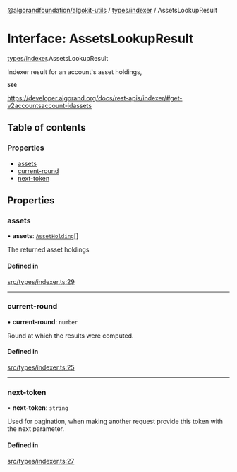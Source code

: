 [@algorandfoundation/algokit-utils](../README.md) / [types/indexer](../modules/types_indexer.md) / AssetsLookupResult

# Interface: AssetsLookupResult

[types/indexer](../modules/types_indexer.md).AssetsLookupResult

Indexer result for an account's asset holdings,

**`See`**

https://developer.algorand.org/docs/rest-apis/indexer/#get-v2accountsaccount-idassets

## Table of contents

### Properties

- [assets](types_indexer.AssetsLookupResult.md#assets)
- [current-round](types_indexer.AssetsLookupResult.md#current-round)
- [next-token](types_indexer.AssetsLookupResult.md#next-token)

## Properties

### assets

• **assets**: [`AssetHolding`](types_indexer.AssetHolding.md)[]

The returned asset holdings

#### Defined in

[src/types/indexer.ts:29](https://github.com/algorandfoundation/algokit-utils-ts/blob/main/src/types/indexer.ts#L29)

___

### current-round

• **current-round**: `number`

Round at which the results were computed.

#### Defined in

[src/types/indexer.ts:25](https://github.com/algorandfoundation/algokit-utils-ts/blob/main/src/types/indexer.ts#L25)

___

### next-token

• **next-token**: `string`

Used for pagination, when making another request provide this token with the next parameter.

#### Defined in

[src/types/indexer.ts:27](https://github.com/algorandfoundation/algokit-utils-ts/blob/main/src/types/indexer.ts#L27)

